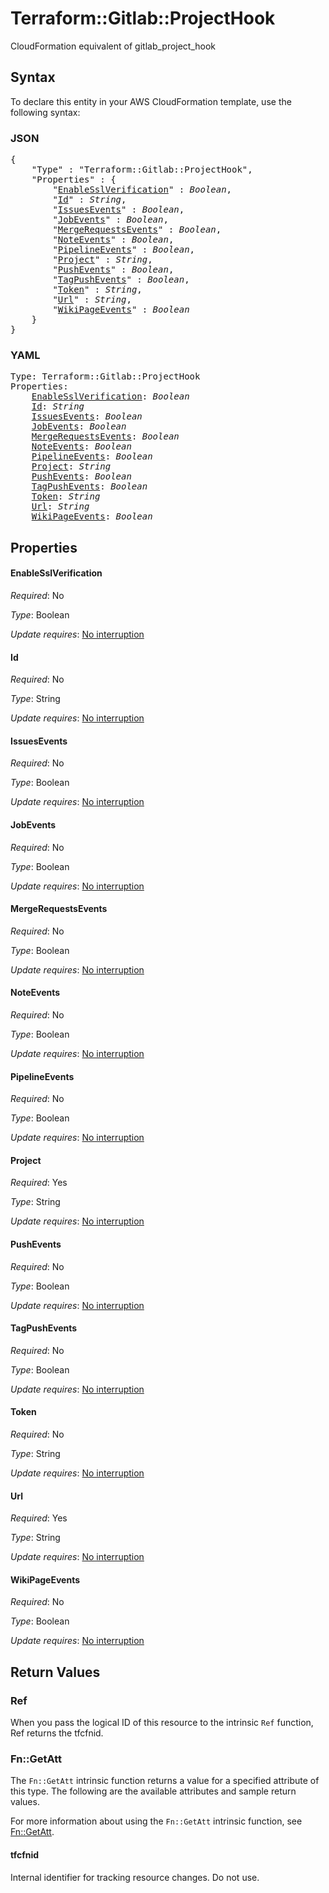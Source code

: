 # Terraform::Gitlab::ProjectHook

CloudFormation equivalent of gitlab_project_hook

## Syntax

To declare this entity in your AWS CloudFormation template, use the following syntax:

### JSON

<pre>
{
    "Type" : "Terraform::Gitlab::ProjectHook",
    "Properties" : {
        "<a href="#enablesslverification" title="EnableSslVerification">EnableSslVerification</a>" : <i>Boolean</i>,
        "<a href="#id" title="Id">Id</a>" : <i>String</i>,
        "<a href="#issuesevents" title="IssuesEvents">IssuesEvents</a>" : <i>Boolean</i>,
        "<a href="#jobevents" title="JobEvents">JobEvents</a>" : <i>Boolean</i>,
        "<a href="#mergerequestsevents" title="MergeRequestsEvents">MergeRequestsEvents</a>" : <i>Boolean</i>,
        "<a href="#noteevents" title="NoteEvents">NoteEvents</a>" : <i>Boolean</i>,
        "<a href="#pipelineevents" title="PipelineEvents">PipelineEvents</a>" : <i>Boolean</i>,
        "<a href="#project" title="Project">Project</a>" : <i>String</i>,
        "<a href="#pushevents" title="PushEvents">PushEvents</a>" : <i>Boolean</i>,
        "<a href="#tagpushevents" title="TagPushEvents">TagPushEvents</a>" : <i>Boolean</i>,
        "<a href="#token" title="Token">Token</a>" : <i>String</i>,
        "<a href="#url" title="Url">Url</a>" : <i>String</i>,
        "<a href="#wikipageevents" title="WikiPageEvents">WikiPageEvents</a>" : <i>Boolean</i>
    }
}
</pre>

### YAML

<pre>
Type: Terraform::Gitlab::ProjectHook
Properties:
    <a href="#enablesslverification" title="EnableSslVerification">EnableSslVerification</a>: <i>Boolean</i>
    <a href="#id" title="Id">Id</a>: <i>String</i>
    <a href="#issuesevents" title="IssuesEvents">IssuesEvents</a>: <i>Boolean</i>
    <a href="#jobevents" title="JobEvents">JobEvents</a>: <i>Boolean</i>
    <a href="#mergerequestsevents" title="MergeRequestsEvents">MergeRequestsEvents</a>: <i>Boolean</i>
    <a href="#noteevents" title="NoteEvents">NoteEvents</a>: <i>Boolean</i>
    <a href="#pipelineevents" title="PipelineEvents">PipelineEvents</a>: <i>Boolean</i>
    <a href="#project" title="Project">Project</a>: <i>String</i>
    <a href="#pushevents" title="PushEvents">PushEvents</a>: <i>Boolean</i>
    <a href="#tagpushevents" title="TagPushEvents">TagPushEvents</a>: <i>Boolean</i>
    <a href="#token" title="Token">Token</a>: <i>String</i>
    <a href="#url" title="Url">Url</a>: <i>String</i>
    <a href="#wikipageevents" title="WikiPageEvents">WikiPageEvents</a>: <i>Boolean</i>
</pre>

## Properties

#### EnableSslVerification

_Required_: No

_Type_: Boolean

_Update requires_: [No interruption](https://docs.aws.amazon.com/AWSCloudFormation/latest/UserGuide/using-cfn-updating-stacks-update-behaviors.html#update-no-interrupt)

#### Id

_Required_: No

_Type_: String

_Update requires_: [No interruption](https://docs.aws.amazon.com/AWSCloudFormation/latest/UserGuide/using-cfn-updating-stacks-update-behaviors.html#update-no-interrupt)

#### IssuesEvents

_Required_: No

_Type_: Boolean

_Update requires_: [No interruption](https://docs.aws.amazon.com/AWSCloudFormation/latest/UserGuide/using-cfn-updating-stacks-update-behaviors.html#update-no-interrupt)

#### JobEvents

_Required_: No

_Type_: Boolean

_Update requires_: [No interruption](https://docs.aws.amazon.com/AWSCloudFormation/latest/UserGuide/using-cfn-updating-stacks-update-behaviors.html#update-no-interrupt)

#### MergeRequestsEvents

_Required_: No

_Type_: Boolean

_Update requires_: [No interruption](https://docs.aws.amazon.com/AWSCloudFormation/latest/UserGuide/using-cfn-updating-stacks-update-behaviors.html#update-no-interrupt)

#### NoteEvents

_Required_: No

_Type_: Boolean

_Update requires_: [No interruption](https://docs.aws.amazon.com/AWSCloudFormation/latest/UserGuide/using-cfn-updating-stacks-update-behaviors.html#update-no-interrupt)

#### PipelineEvents

_Required_: No

_Type_: Boolean

_Update requires_: [No interruption](https://docs.aws.amazon.com/AWSCloudFormation/latest/UserGuide/using-cfn-updating-stacks-update-behaviors.html#update-no-interrupt)

#### Project

_Required_: Yes

_Type_: String

_Update requires_: [No interruption](https://docs.aws.amazon.com/AWSCloudFormation/latest/UserGuide/using-cfn-updating-stacks-update-behaviors.html#update-no-interrupt)

#### PushEvents

_Required_: No

_Type_: Boolean

_Update requires_: [No interruption](https://docs.aws.amazon.com/AWSCloudFormation/latest/UserGuide/using-cfn-updating-stacks-update-behaviors.html#update-no-interrupt)

#### TagPushEvents

_Required_: No

_Type_: Boolean

_Update requires_: [No interruption](https://docs.aws.amazon.com/AWSCloudFormation/latest/UserGuide/using-cfn-updating-stacks-update-behaviors.html#update-no-interrupt)

#### Token

_Required_: No

_Type_: String

_Update requires_: [No interruption](https://docs.aws.amazon.com/AWSCloudFormation/latest/UserGuide/using-cfn-updating-stacks-update-behaviors.html#update-no-interrupt)

#### Url

_Required_: Yes

_Type_: String

_Update requires_: [No interruption](https://docs.aws.amazon.com/AWSCloudFormation/latest/UserGuide/using-cfn-updating-stacks-update-behaviors.html#update-no-interrupt)

#### WikiPageEvents

_Required_: No

_Type_: Boolean

_Update requires_: [No interruption](https://docs.aws.amazon.com/AWSCloudFormation/latest/UserGuide/using-cfn-updating-stacks-update-behaviors.html#update-no-interrupt)

## Return Values

### Ref

When you pass the logical ID of this resource to the intrinsic `Ref` function, Ref returns the tfcfnid.

### Fn::GetAtt

The `Fn::GetAtt` intrinsic function returns a value for a specified attribute of this type. The following are the available attributes and sample return values.

For more information about using the `Fn::GetAtt` intrinsic function, see [Fn::GetAtt](https://docs.aws.amazon.com/AWSCloudFormation/latest/UserGuide/intrinsic-function-reference-getatt.html).

#### tfcfnid

Internal identifier for tracking resource changes. Do not use.

